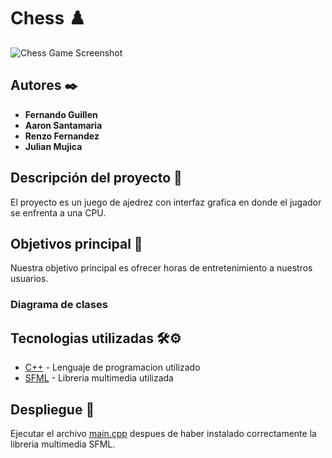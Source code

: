 # Chess ♟️

![Chess Game Screenshot](https://github.com/CS1103/proyecto-final-grupo_juego_ajedrez/blob/main/images/IMG1.PNG)

 
## Autores ✒️
* **Fernando Guillen**
* **Aaron Santamaria** 
* **Renzo Fernandez** 
* **Julian Mujica** 
 
 
## Descripción del proyecto 💬

El proyecto es un juego de ajedrez con interfaz grafica en donde el jugador se enfrenta a una CPU.

 
## Objetivos principal 📜
 
Nuestra objetivo principal es ofrecer horas de entretenimiento a nuestros usuarios.


### Diagrama de clases

 
## Tecnologias utilizadas 🛠️⚙️
 
* [C++](https://devdocs.io/cpp/) - Lenguaje de programacion utilizado
* [SFML](https://www.sfml-dev.org/index.php) - Libreria multimedia utilizada

 
 
## Despliegue 💨
 
Ejecutar el archivo [main.cpp](https://github.com/CS1103/proyecto-final-grupo_juego_ajedrez/blob/main/main.cpp) despues de haber instalado correctamente la libreria multimedia SFML.
 
 


